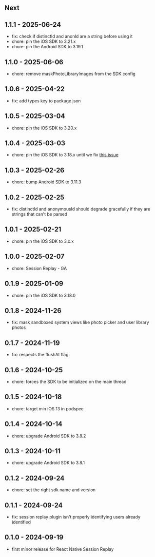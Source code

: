 ## Next

## 1.1.1 - 2025-06-24

- fix: check if distinctId and anonId are a string before using it
- chore: pin the iOS SDK to 3.21.x
- chore: pin the Android SDK to 3.19.1

## 1.1.0 - 2025-06-06

- chore: remove maskPhotoLibraryImages from the SDK config

## 1.0.6 - 2025-04-22

- fix: add types key to package.json

## 1.0.5 - 2025-03-04

- chore: pin the iOS SDK to 3.20.x

## 1.0.4 - 2025-03-03

- chore: pin the iOS SDK to 3.18.x until we fix [this issue](https://github.com/PostHog/posthog-ios/issues/292)

## 1.0.3 - 2025-02-26

- chore: bump Android SDK to 3.11.3

## 1.0.2 - 2025-02-25

- fix: distinctId and anonymousId should degrade gracefully if they are strings that can't be parsed

## 1.0.1 - 2025-02-21

- chore: pin the iOS SDK to 3.x.x

## 1.0.0 - 2025-02-07

- chore: Session Replay - GA

## 0.1.9 - 2025-01-09

- chore: pin the iOS SDK to 3.18.0

## 0.1.8 - 2024-11-26

- fix: mask sandboxed system views like photo picker and user library photos

## 0.1.7 - 2024-11-19

- fix: respects the flushAt flag

## 0.1.6 - 2024-10-25

- chore: forces the SDK to be initialized on the main thread

## 0.1.5 - 2024-10-18

- chore: target min iOS 13 in podspec

## 0.1.4 - 2024-10-14

- chore: upgrade Android SDK to 3.8.2

## 0.1.3 - 2024-10-11

- chore: upgrade Android SDK to 3.8.1

## 0.1.2 - 2024-09-24

- chore: set the right sdk name and version

## 0.1.1 - 2024-09-24

- fix: session replay plugin isn't properly identifying users already identified

## 0.1.0 - 2024-09-19

- first minor release for React Native Session Replay

